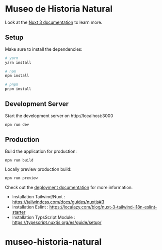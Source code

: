 # Museo de Historia Natural

Look at the [Nuxt 3 documentation](https://nuxt.com/docs/getting-started/introduction) to learn more.

## Setup

Make sure to install the dependencies:

```bash
# yarn
yarn install

# npm
npm install

# pnpm
pnpm install
```

## Development Server

Start the development server on http://localhost:3000

```bash
npm run dev
```

## Production

Build the application for production:

```bash
npm run build
```

Locally preview production build:

```bash
npm run preview
```

Check out the [deployment documentation](https://nuxt.com/docs/getting-started/deployment) for more information.

- Installation Tailwind/Nuxt : https://tailwindcss.com/docs/guides/nuxtjs#3
- Installation Eslint : https://localazy.com/blog/nuxt-3-tailwind-i18n-eslint-starter
- Installation TypsScript Module : https://typescript.nuxtjs.org/es/guide/setup/

# museo-historia-natural
